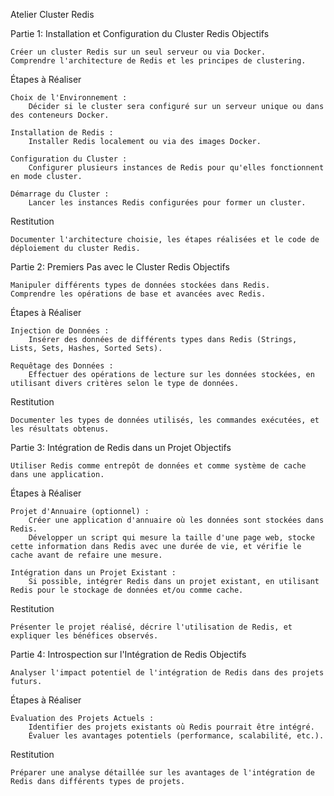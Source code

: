 Atelier Cluster Redis

Partie 1: Installation et Configuration du Cluster Redis
Objectifs

    Créer un cluster Redis sur un seul serveur ou via Docker.
    Comprendre l'architecture de Redis et les principes de clustering.

Étapes à Réaliser

    Choix de l'Environnement :
        Décider si le cluster sera configuré sur un serveur unique ou dans des conteneurs Docker.

    Installation de Redis :
        Installer Redis localement ou via des images Docker.

    Configuration du Cluster :
        Configurer plusieurs instances de Redis pour qu'elles fonctionnent en mode cluster.

    Démarrage du Cluster :
        Lancer les instances Redis configurées pour former un cluster.

Restitution

    Documenter l'architecture choisie, les étapes réalisées et le code de déploiement du cluster Redis.


Partie 2: Premiers Pas avec le Cluster Redis
Objectifs

    Manipuler différents types de données stockées dans Redis.
    Comprendre les opérations de base et avancées avec Redis.

Étapes à Réaliser

    Injection de Données :
        Insérer des données de différents types dans Redis (Strings, Lists, Sets, Hashes, Sorted Sets).

    Requêtage des Données :
        Effectuer des opérations de lecture sur les données stockées, en utilisant divers critères selon le type de données.

Restitution

    Documenter les types de données utilisés, les commandes exécutées, et les résultats obtenus.


Partie 3: Intégration de Redis dans un Projet
Objectifs

    Utiliser Redis comme entrepôt de données et comme système de cache dans une application.

Étapes à Réaliser

    Projet d'Annuaire (optionnel) :
        Créer une application d'annuaire où les données sont stockées dans Redis.
        Développer un script qui mesure la taille d'une page web, stocke cette information dans Redis avec une durée de vie, et vérifie le cache avant de refaire une mesure.

    Intégration dans un Projet Existant :
        Si possible, intégrer Redis dans un projet existant, en utilisant Redis pour le stockage de données et/ou comme cache.

Restitution

    Présenter le projet réalisé, décrire l'utilisation de Redis, et expliquer les bénéfices observés.


Partie 4: Introspection sur l'Intégration de Redis
Objectifs

    Analyser l'impact potentiel de l'intégration de Redis dans des projets futurs.

Étapes à Réaliser

    Évaluation des Projets Actuels :
        Identifier des projets existants où Redis pourrait être intégré.
        Évaluer les avantages potentiels (performance, scalabilité, etc.).

Restitution

    Préparer une analyse détaillée sur les avantages de l'intégration de Redis dans différents types de projets.